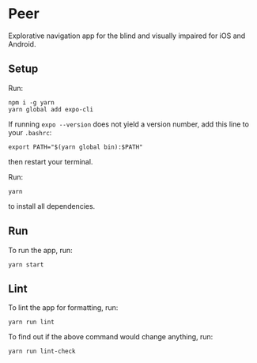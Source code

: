 # Peer

Explorative navigation app for the blind and visually impaired for iOS and Android.

## Setup

Run:

```
npm i -g yarn
yarn global add expo-cli
```

If running `expo --version` does not yield a version number, add this line to your `.bashrc`:

```
export PATH="$(yarn global bin):$PATH"
```

then restart your terminal.

Run:

```
yarn
```

to install all dependencies.

## Run

To run the app, run:

```
yarn start
```

## Lint

To lint the app for formatting, run:

```
yarn run lint
```

To find out if the above command would change anything, run:

```
yarn run lint-check
```
